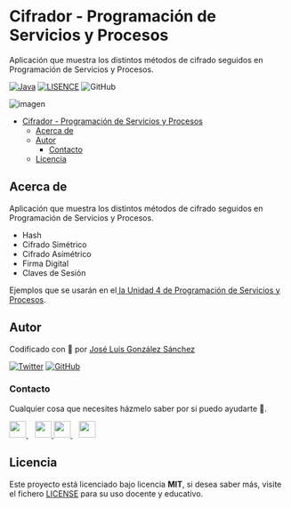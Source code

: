 # Cifrador - Programación de Servicios y Procesos
Aplicación que muestra los distintos métodos de cifrado seguidos en Programación de Servicios y Procesos.

[![Java](https://img.shields.io/badge/Code-Java-blue)](https://java.com/)
[![LISENCE](https://img.shields.io/badge/Lisence-MIT-green)]()
![GitHub](https://img.shields.io/github/last-commit/joseluisgs/Cifrador-PSP)


![imagen](https://cio.com.mx/wp-content/uploads/2018/05/criptografia-datos.jpg)

- [Cifrador - Programación de Servicios y Procesos](#cifrador---programación-de-servicios-y-procesos)
  - [Acerca de](#acerca-de)
  - [Autor](#autor)
    - [Contacto](#contacto)
  - [Licencia](#licencia)

## Acerca de
Aplicación que muestra los distintos métodos de cifrado seguidos en Programación de Servicios y Procesos.
- Hash
- Cifrado Simétrico
- Cifrado Asimétrico
- Firma Digital
- Claves de Sesión

Ejemplos que se usarán en el[ la Unidad 4 de Programación de Servicios y Procesos](https://github.com/joseluisgs/ProgServiciosProcesos-04-2021-2022).

## Autor

Codificado con :sparkling_heart: por [José Luis González Sánchez](https://twitter.com/joseluisgonsan)

[![Twitter](https://img.shields.io/twitter/follow/joseluisgonsan?style=social)](https://twitter.com/joseluisgonsan)
[![GitHub](https://img.shields.io/github/followers/joseluisgs?style=social)](https://github.com/joseluisgs)

### Contacto
<p>
  Cualquier cosa que necesites házmelo saber por si puedo ayudarte 💬.
</p>
<p>
    <a href="https://twitter.com/joseluisgonsan" target="_blank">
        <img src="https://i.imgur.com/U4Uiaef.png" 
    height="30">
    </a> &nbsp;&nbsp;
    <a href="https://github.com/joseluisgs" target="_blank">
        <img src="https://distreau.com/github.svg" 
    height="30">
    </a>
    <a href="https://www.linkedin.com/in/joseluisgonsan" target="_blank">
        <img src="https://upload.wikimedia.org/wikipedia/commons/thumb/c/ca/LinkedIn_logo_initials.png/768px-LinkedIn_logo_initials.png" 
    height="30">
    </a>  &nbsp;&nbsp;
    <a href="https://joseluisgs.github.io/" target="_blank">
        <img src="https://joseluisgs.github.io/favicon.png" 
    height="30">
    </a>
</p>


## Licencia

Este proyecto está licenciado bajo licencia **MIT**, si desea saber más, visite el fichero [LICENSE](./LICENSE) para su uso docente y educativo.